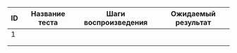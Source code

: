 | ID | Название теста | Шаги воспроизведения | Ожидаемый результат |
|----|----------------|----------------------|---------------------|
| 1  |                |                      |                     |
|    |                |                      |                     |
|    |                |                      |                     |
